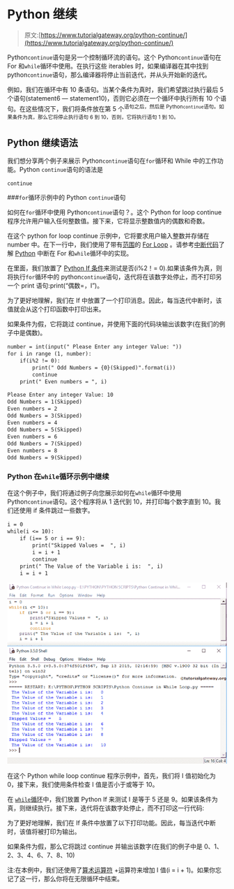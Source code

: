 # Python 继续

> 原文:[https://www.tutorialgateway.org/python-continue/](https://www.tutorialgateway.org/python-continue/)

Python`continue`语句是另一个控制循环流的语句。这个 Python`continue`语句在 For 和`while`循环中使用。在执行这些 iterables 时，如果编译器在其中找到 python`continue`语句，那么编译器将停止当前迭代，并从头开始新的迭代。

例如，我们在循环中有 10 条语句。当某个条件为真时，我们希望跳过执行最后 5 个语句(statement6 — statement10)，否则它必须在一个循环中执行所有 10 个语句。在这些情况下，我们将条件放在第 5 个<sup>语句之后，然后是 Python`continue`语句。如果条件为真，那么它将停止执行语句 6 到 10，否则，它将执行语句 1 到 10。</sup>

## Python 继续语法

我们想分享两个例子来展示 Python`continue`语句在`for`循环和 While 中的工作功能。Python `continue`语句的语法是

```
continue
```

###`for`循环示例中的 Python `continue`语句

如何在`for`循环中使用 Python`continue`语句？。这个 Python for loop continue 程序允许用户输入任何整数值。接下来，它将显示整数值内的偶数和奇数。

在这个 python for loop continue 示例中，它将要求用户输入整数并存储在 number 中。在下一行中，我们使用了带有[范围](https://www.tutorialgateway.org/python-range-function/)的 [For Loop](https://www.tutorialgateway.org/python-for-loop/) 。请参考[中断代码](https://www.tutorialgateway.org/python-break/)了解 [Python](https://www.tutorialgateway.org/python-tutorial/) 中断在 For 和`while`循环中的实现。

在里面，我们放置了 [Python If 条件](https://www.tutorialgateway.org/python-if-statement/)来测试是否(i%2！= 0).如果该条件为真，则将执行`for`循环中的 python`continue`语句，迭代将在该数字处停止，而不打印另一个 print 语句:print(“偶数=，I”)。

为了更好地理解，我们在 If 中放置了一个打印消息。因此，每当迭代中断时，该值就会从这个打印函数中打印出来。

如果条件为假，它将跳过 continue，并使用下面的代码块输出该数字(在我们的例子中是偶数)。

```
number = int(input(" Please Enter any integer Value: "))
for i in range (1, number):
    if(i%2 != 0):
        print(" Odd Numbers = {0}(Skipped)".format(i))
        continue
    print(" Even numbers = ", i)
```

```
Please Enter any integer Value: 10
Odd Numbers = 1(Skipped)
Even numbers = 2
Odd Numbers = 3(Skipped)
Even numbers = 4
Odd Numbers = 5(Skipped)
Even numbers = 6
Odd Numbers = 7(Skipped)
Even numbers = 8
Odd Numbers = 9(Skipped)
```

### Python 在`while`循环示例中继续

在这个例子中，我们将通过例子向您展示如何在`while`循环中使用 Python`continue`语句。这个程序将从 1 迭代到 10，并打印每个数字直到 10。我们还使用 if 条件跳过一些数字。

```
i = 0
while(i <= 10):
    if (i== 5 or i == 9):
        print("Skipped Values =  ", i)
        i = i + 1
        continue
    print(" The Value of the Variable i is:  ", i)
    i = i + 1
```

![Python Continue in While Loop](img/404d0f876cb04cd7b6828f0f4912fe82.png)

在这个 Python while loop continue 程序示例中，首先，我们将 I 值初始化为 0，接下来，我们使用条件检查 I 值是否小于或等于 10。

在 [`while`循环](https://www.tutorialgateway.org/python-while-loop/)中，我们放置 Python If 来测试 I 是等于 5 还是 9。如果该条件为真，则继续执行。接下来，迭代将在该数字处停止，而不打印这一行代码:

为了更好地理解，我们在 If 条件中放置了以下打印功能。因此，每当迭代中断时，该值将被打印为输出。

如果条件为假，那么它将跳过 continue 并输出该数字(在我们的例子中是 0、1、2、3、4、6、7、8、10)

注:在本例中，我们还使用了[算术运算符](https://www.tutorialgateway.org/python-arithmetic-operators/) +运算符来增加 I 值(i = i + 1)。如果你忘记了这一行，那么你将在无限循环中结束。